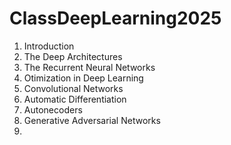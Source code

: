 # ClassDeepLearning2025

1. Introduction
2. The Deep Architectures
3. The Recurrent Neural Networks
4. Otimization in Deep Learning
5. Convolutional Networks
6. Automatic Differentiation
7. Autonecoders
8. Generative Adversarial Networks
9. 
